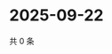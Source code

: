 # 2025-09-22

共 0 条

<!-- BEGIN ZHIHUVIDEO -->
<!-- 最后更新时间 Mon Sep 22 2025 14:17:59 GMT+0800 (China Standard Time) -->

<!-- END ZHIHUVIDEO -->
